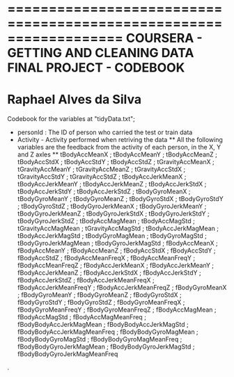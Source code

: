 ==================================================================
COURSERA - GETTING AND CLEANING DATA FINAL PROJECT - CODEBOOK
==================================================================
Raphael Alves da Silva
==================================================================

Codebook for the variables at "tidyData.txt";

* personId : The ID of person who carried the test or train data
* Activity - Activity performed when retriving the data
** All the following variables are the feedback from the activity of each person, in the X, Y and Z axles **
tBodyAccMeanX
; tBodyAccMeanY
; tBodyAccMeanZ
; tBodyAccStdX
; tBodyAccStdY
; tBodyAccStdZ
; tGravityAccMeanX
; tGravityAccMeanY
; tGravityAccMeanZ
; tGravityAccStdX
; tGravityAccStdY
; tGravityAccStdZ
; tBodyAccJerkMeanX
; tBodyAccJerkMeanY
; tBodyAccJerkMeanZ
; tBodyAccJerkStdX
; tBodyAccJerkStdY
; tBodyAccJerkStdZ
; tBodyGyroMeanX
; tBodyGyroMeanY
; tBodyGyroMeanZ
; tBodyGyroStdX
; tBodyGyroStdY
; tBodyGyroStdZ
; tBodyGyroJerkMeanX
; tBodyGyroJerkMeanY
; tBodyGyroJerkMeanZ
; tBodyGyroJerkStdX
; tBodyGyroJerkStdY
; tBodyGyroJerkStdZ
; tBodyAccMagMean
; tBodyAccMagStd
; tGravityAccMagMean
; tGravityAccMagStd
; tBodyAccJerkMagMean
; tBodyAccJerkMagStd
; tBodyGyroMagMean
; tBodyGyroMagStd
; tBodyGyroJerkMagMean
; tBodyGyroJerkMagStd
; fBodyAccMeanX
; fBodyAccMeanY
; fBodyAccMeanZ
; fBodyAccStdX
; fBodyAccStdY
; fBodyAccStdZ
; fBodyAccMeanFreqX
; fBodyAccMeanFreqY
; fBodyAccMeanFreqZ
; fBodyAccJerkMeanX
; fBodyAccJerkMeanY
; fBodyAccJerkMeanZ
; fBodyAccJerkStdX
; fBodyAccJerkStdY
; fBodyAccJerkStdZ
; fBodyAccJerkMeanFreqX
; fBodyAccJerkMeanFreqY
; fBodyAccJerkMeanFreqZ
; fBodyGyroMeanX
; fBodyGyroMeanY
; fBodyGyroMeanZ
; fBodyGyroStdX
; fBodyGyroStdY
; fBodyGyroStdZ
; fBodyGyroMeanFreqX
; fBodyGyroMeanFreqY
; fBodyGyroMeanFreqZ
; fBodyAccMagMean
; fBodyAccMagStd
; fBodyAccMagMeanFreq
; fBodyBodyAccJerkMagMean
; fBodyBodyAccJerkMagStd
; fBodyBodyAccJerkMagMeanFreq
; fBodyBodyGyroMagMean
; fBodyBodyGyroMagStd
; fBodyBodyGyroMagMeanFreq
; fBodyBodyGyroJerkMagMean
; fBodyBodyGyroJerkMagStd
; fBodyBodyGyroJerkMagMeanFreq

.